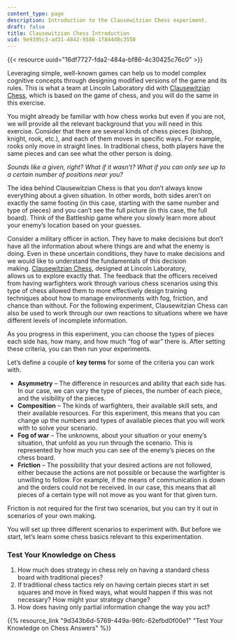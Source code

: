 ```yaml
---
content_type: page
description: Introduction to the Clausewitzian Chess experiment.
draft: false
title: Clausewitzian Chess Introduction
uid: 9e9395c3-ad31-4842-9588-1f844d8c3550
---
```

{{< resource uuid="16df7727-fda2-484a-bf86-4c30425c76c0" >}}

Leveraging simple, well-known games can help us to model complex cognitive concepts through designing modified versions of the game and its rules. This is what a team at Lincoln Laboratory did with [Clausewitzian Chess](https://github.com/mit-ll/Clausewitzian_Chess), which is based on the game of chess, and you will do the same in this exercise.

You might already be familiar with how chess works but even if you are not, we will provide all the relevant background that you will need in this exercise. Consider that there are several kinds of chess pieces (bishop, knight, rook, etc.), and each of them moves in specific ways. For example, rooks only move in straight lines. In traditional chess, both players have the same pieces and can see what the other person is doing. 

*Sounds like a given, right? What if it wasn’t? What if you can only see up to a certain number of positions near you?*

The idea behind Clausewitzian Chess is that you don’t always know everything about a given situation. In other words, both sides aren’t on exactly the same footing (in this case, starting with the same number and type of pieces) and you can’t see the full picture (in this case, the full board). Think of the Battleship game where you slowly learn more about your enemy’s location based on your guesses. 

Consider a military officer in action. They have to make decisions but don’t have all the information about where things are and what the enemy is doing. Even in these uncertain conditions, they have to make decisions and we would like to understand the fundamentals of this decision making. [Clausewitzian Chess](https://raw.githubusercontent.com/mit-ll/Clausewitzian_Chess/master/Clausewitzian_Chess_v6.pdf), designed at Lincoln Laboratory, allows us to explore exactly that. The feedback that the officers received from having warfighters work through various chess scenarios using this type of chess allowed them to more effectively design training techniques about how to manage environments with fog, friction, and chance than without. For the following experiment, Clausewitzian Chess can also be used to work through our own reactions to situations where we have different levels of incomplete information.

As you progress in this experiment, you can choose the types of pieces each side has, how many, and how much “fog of war” there is. After setting these criteria, you can then run your experiments.

Let’s define a couple of **key terms** for some of the criteria you can work with.  

- **Asymmetry** – The difference in resources and ability that each side has. In our case, we can vary the type of pieces, the number of each piece, and the visibility of the pieces. 
- **Composition** – The kinds of warfighters, their available skill sets, and their available resources. For this experiment, this means that you can change up the numbers and types of available pieces that you will work with to solve your scenario. 
- **Fog of war** – The unknowns, about your situation or your enemy’s situation, that unfold as you run through the scenario. This is represented by how much you can see of the enemy’s pieces on the chess board. 
- **Friction** – The possibility that your desired actions are not followed, either because the actions are not possible or because the warfighter is unwilling to follow. For example, if the means of communication is down and the orders could not be received. In our case, this means that all pieces of a certain type will not move as you want for that given turn.

Friction is not required for the first two scenarios, but you can try it out in scenarios of your own making.

You will set up three different scenarios to experiment with. But before we start, let’s learn some chess basics relevant to this experimentation. 

### Test Your Knowledge on Chess

1. How much does strategy in chess rely on having a standard chess board with traditional pieces?
2. If traditional chess tactics rely on having certain pieces start in set squares and move in fixed ways, what would happen if this was not necessary? How might your strategy change?
3. How does having only partial information change the way you act?

{{% resource_link "9d343b6d-5769-449a-96fc-62efbd0f00e1" "Test Your Knowledge on Chess Answers" %}}